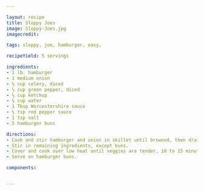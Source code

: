 ```yaml
---

layout: recipe
title: Sloppy Joes
image: Sloppy-Joes.jpg
imagecredit:

tags: sloppy, joe, hamburger, easy, 

recipeYield: 5 servings

ingredients: 
- 1 lb. hamburger
- 1 medium onion
- ⅓ cup celery, diced
- ⅓ cup green pepper, diced
- ⅓ cup ketchup
- ¼ cup water
- 1 Tbsp Worcestershire sauce
- ¼ tsp red pepper sauce
- 1 tsp salt
- 5 hamburger buns

directions:
- Cook and stir hamburger and onion in skillet until browned, then drain excess grease.
- Stir in remaining ingredients, except buns.
- Cover and cook over low heat until veggies are tender, 10 to 15 minutes.
- Serve on hamburger buns.

components:


---
```

